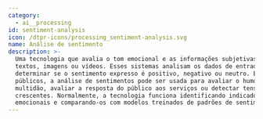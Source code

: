 ```yaml
---
category:
  - ai__processing
id: sentiment-analysis
icon: /dtpr-icons/processing_sentiment-analysis.svg
name: Análise de sentimento
description: >-
  Uma tecnologia que avalia o tom emocional e as informações subjetivas de
  textos, imagens ou vídeos. Esses sistemas analisam os dados de entrada para
  determinar se o sentimento expresso é positivo, negativo ou neutro. Em espaços
  públicos, a análise de sentimentos pode ser usada para avaliar o humor da
  multidão, avaliar a resposta do público aos serviços ou detectar tensões
  crescentes. Normalmente, a tecnologia funciona identificando indicadores
  emocionais e comparando-os com modelos treinados de padrões de sentimento.
---
```


